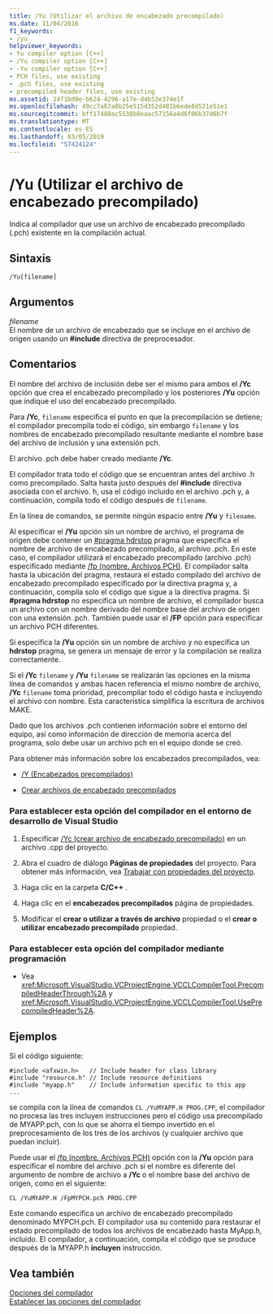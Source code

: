 ```yaml
---
title: /Yu (Utilizar el archivo de encabezado precompilado)
ms.date: 11/04/2016
f1_keywords:
- /yu
helpviewer_keywords:
- Yu compiler option [C++]
- /Yu compiler option [C++]
- -Yu compiler option [C++]
- PCH files, use existing
- .pch files, use existing
- precompiled header files, use existing
ms.assetid: 24f1bd0e-b624-4296-a17e-d4b53e374e1f
ms.openlocfilehash: 49cc7a67a8b25e515d352d481b6ede8d521e51e1
ms.sourcegitcommit: bff17488ac5538b8eaac57156a4d6f06b37d6b7f
ms.translationtype: MT
ms.contentlocale: es-ES
ms.lasthandoff: 03/05/2019
ms.locfileid: "57424124"
---
```

# <a name="yu-use-precompiled-header-file"></a>/Yu (Utilizar el archivo de encabezado precompilado)

Indica al compilador que use un archivo de encabezado precompilado (.pch) existente en la compilación actual.

## <a name="syntax"></a>Sintaxis

```
/Yu[filename]
```

## <a name="arguments"></a>Argumentos

*filename*<br/>
El nombre de un archivo de encabezado que se incluye en el archivo de origen usando un **#include** directiva de preprocesador.

## <a name="remarks"></a>Comentarios

El nombre del archivo de inclusión debe ser el mismo para ambos el **/Yc** opción que crea el encabezado precompilado y los posteriores **/Yu** opción que indique el uso del encabezado precompilado.

Para **/Yc**, `filename` especifica el punto en que la precompilación se detiene; el compilador precompila todo el código, sin embargo `filename` y los nombres de encabezado precompilado resultante mediante el nombre base del archivo de inclusión y una extensión pch.

El archivo .pch debe haber creado mediante **/Yc**.

El compilador trata todo el código que se encuentran antes del archivo .h como precompilado. Salta hasta justo después del **#include** directiva asociada con el archivo. h, usa el código incluido en el archivo .pch y, a continuación, compila todo el código después de `filename`.

En la línea de comandos, se permite ningún espacio entre **/Yu** y `filename`.

Al especificar el **/Yu** opción sin un nombre de archivo, el programa de origen debe contener un [#pragma hdrstop](../../preprocessor/hdrstop.md) pragma que especifica el nombre de archivo de encabezado precompilado, al archivo .pch. En este caso, el compilador utilizará el encabezado precompilado (archivo .pch) especificado mediante  [ /fp (nombre. Archivos PCH)](../../build/reference/fp-name-dot-pch-file.md). El compilador salta hasta la ubicación del pragma, restaura el estado compilado del archivo de encabezado precompilado especificado por la directiva pragma y, a continuación, compila solo el código que sigue a la directiva pragma. Si **#pragma hdrstop** no especifica un nombre de archivo, el compilador busca un archivo con un nombre derivado del nombre base del archivo de origen con una extensión .pch. También puede usar el **/FP** opción para especificar un archivo PCH diferentes.

Si especifica la **/Yu** opción sin un nombre de archivo y no especifica un **hdrstop** pragma, se genera un mensaje de error y la compilación se realiza correctamente.

Si el **/Yc** `filename` y **/Yu** `filename` se realizarán las opciones en la misma línea de comandos y ambas hacen referencia el mismo nombre de archivo, **/Yc** `filename` toma prioridad, precompilar todo el código hasta e incluyendo el archivo con nombre. Esta característica simplifica la escritura de archivos MAKE.

Dado que los archivos .pch contienen información sobre el entorno del equipo, así como información de dirección de memoria acerca del programa, solo debe usar un archivo pch en el equipo donde se creó.

Para obtener más información sobre los encabezados precompilados, vea:

- [/Y (Encabezados precompilados)](../../build/reference/y-precompiled-headers.md)

- [Crear archivos de encabezado precompilados](../../build/reference/creating-precompiled-header-files.md)

### <a name="to-set-this-compiler-option-in-the-visual-studio-development-environment"></a>Para establecer esta opción del compilador en el entorno de desarrollo de Visual Studio

1. Especificar [/Yc (crear archivo de encabezado precompilado)](../../build/reference/yc-create-precompiled-header-file.md) en un archivo .cpp del proyecto.

1. Abra el cuadro de diálogo **Páginas de propiedades** del proyecto. Para obtener más información, vea [Trabajar con propiedades del proyecto](../../ide/working-with-project-properties.md).

1. Haga clic en la carpeta **C/C++** .

1. Haga clic en el **encabezados precompilados** página de propiedades.

1. Modificar el **crear o utilizar a través de archivo** propiedad o el **crear o utilizar encabezado precompilado** propiedad.

### <a name="to-set-this-compiler-option-programmatically"></a>Para establecer esta opción del compilador mediante programación

- Vea <xref:Microsoft.VisualStudio.VCProjectEngine.VCCLCompilerTool.PrecompiledHeaderThrough%2A> y <xref:Microsoft.VisualStudio.VCProjectEngine.VCCLCompilerTool.UsePrecompiledHeader%2A>.

## <a name="examples"></a>Ejemplos

Si el código siguiente:

```
#include <afxwin.h>   // Include header for class library
#include "resource.h" // Include resource definitions
#include "myapp.h"    // Include information specific to this app
...
```

se compila con la línea de comandos `CL /YuMYAPP.H PROG.CPP`, el compilador no procesa las tres incluyen instrucciones pero el código usa precompilado de MYAPP.pch, con lo que se ahorra el tiempo invertido en el preprocesamiento de los tres de los archivos (y cualquier archivo que puedan incluir).

Puede usar el  [ /fp (nombre. Archivos PCH)](../../build/reference/fp-name-dot-pch-file.md) opción con la **/Yu** opción para especificar el nombre del archivo .pch si el nombre es diferente del argumento de nombre de archivo a **/Yc** o el nombre base del archivo de origen, como en el siguiente:

```
CL /YuMYAPP.H /FpMYPCH.pch PROG.CPP
```

Este comando especifica un archivo de encabezado precompilado denominado MYPCH.pch. El compilador usa su contenido para restaurar el estado precompilado de todos los archivos de encabezado hasta MyApp.h, incluido. El compilador, a continuación, compila el código que se produce después de la MYAPP.h **incluyen** instrucción.

## <a name="see-also"></a>Vea también

[Opciones del compilador](../../build/reference/compiler-options.md)<br/>
[Establecer las opciones del compilador](../../build/reference/setting-compiler-options.md)
